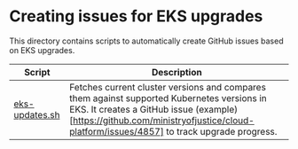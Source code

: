 # Creating issues for EKS upgrades

This directory contains scripts to automatically create GitHub issues based on EKS upgrades.

| Script | Description |
|-|-|
| [eks-updates.sh](./eks-updates.sh) | Fetches current cluster versions and compares them against supported Kubernetes versions in EKS. It creates a GitHub issue (example)[https://github.com/ministryofjustice/cloud-platform/issues/4857] to track upgrade progress. |